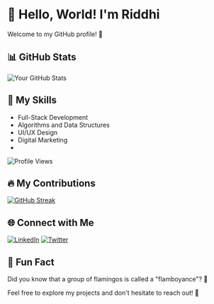 # 👋 Hello, World! I'm Riddhi 

Welcome to my GitHub profile! 🚀

## 📊 GitHub Stats
![Your GitHub Stats](https://github-readme-stats.vercel.app/api?username=riddhisharma-sudo&show_icons=true&theme=dark)

## 🚀 My Skills
- Full-Stack Development
- Algorithms and Data Structures
- UI/UX Design
- Digital Marketing
- 
![Profile Views](https://komarev.com/ghpvc/?username=riddhisharma-sudo)

## 🔥 My Contributions
[![GitHub Streak](https://github-readme-streak-stats.herokuapp.com/?user=riddhisharma-sudo&theme=dark)](https://github.com/DenverCoder1/github-readme-streak-stats)
## 🌐 Connect with Me
[![LinkedIn](https://img.shields.io/badge/LinkedIn-YourLinkedIn-blue)](https://www.linkedin.com/in/riddhi-sharma-766373254?utm_source=share&utm_campaign=share_via&utm_content=profile&utm_medium=android_app)
[![Twitter](https://img.shields.io/badge/Twitter-YourTwitter-blue)](https://x.com/riddhis11?t=q8Bxz6Bomcj8itneDmX2hA&s=09)
## 🤖 Fun Fact
Did you know that a group of flamingos is called a "flamboyance"? 🦩

Feel free to explore my projects and don't hesitate to reach out! 🌟
